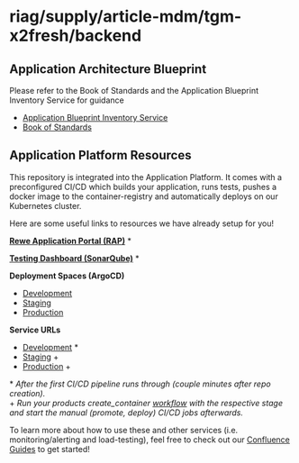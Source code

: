# riag/supply/article-mdm/tgm-x2fresh/backend

## Application Architecture Blueprint

Please refer to the Book of Standards and the Application Blueprint Inventory Service for guidance

* [Application Blueprint Inventory Service](https://gitlab.common.cloud.riag.digital/riag/tech/arch/app-arch/blueprint/inv-svc)
* [Book of Standards](https://confluence.rewe-group.at/x/N36sFQ)


## Application Platform Resources

This repository is integrated into the Application Platform. It comes with a preconfigured CI/CD which builds your application, runs tests, pushes a docker image to the container-registry and automatically deploys on our Kubernetes cluster.

Here are some useful links to resources we have already setup for you!

[**Rewe Application Portal (RAP)**](https://rap.common.cloud.riag.digital/clusters/supply/products/article-mdm/applications/tgm-x2fresh/containers/backend) \*

[**Testing Dashboard (SonarQube)**](https://sonarqube.common.cloud.riag.digital/dashboard?id=at.rewe.riag.supply.article-mdm.tgm-x2fresh%3Abackend) \*

**Deployment Spaces (ArgoCD)**

- [Development](https://argocd.development.cloud.riag.digital/applications/riag-supply-article-mdm-tgm-x2fresh?resource=&node=apps%2FDeployment%2Friag-supply-article-mdm-tgm-x2fresh%2Fbackend)
- [Staging](https://argocd.staging.cloud.riag.digital/applications/riag-supply-article-mdm-tgm-x2fresh?resource=&node=apps%2FDeployment%2Friag-supply-article-mdm-tgm-x2fresh%2Fbackend)
- [Production](https://argocd.production.cloud.riag.digital/applications/riag-supply-article-mdm-tgm-x2fresh?resource=&node=apps%2FDeployment%2Friag-supply-article-mdm-tgm-x2fresh%2Fbackend)

**Service URLs**

- [Development](https://platform.development.cloud.riag.digital/riag/supply/article-mdm/tgm-x2fresh/backend/) \*
- [Staging](https://platform.staging.cloud.riag.digital/riag/supply/article-mdm/tgm-x2fresh/backend/) +
- [Production](https://platform.production.cloud.riag.digital/riag/supply/article-mdm/tgm-x2fresh/backend/) +

\* _After the first CI/CD pipeline runs through (couple minutes after repo creation)._  
\+ _Run your products create_container [workflow](https://stackstorm.common.cloud.riag.digital/#/actions/riag_supply_article_mdm.create_container) with the respective stage and start the manual (promote, deploy) CI/CD jobs afterwards._

To learn more about how to use these and other services (i.e. monitoring/alerting and load-testing), feel free to check out our [Confluence Guides](https://confluence.rewe-group.at/display/DP/Application+Platform) to get started!